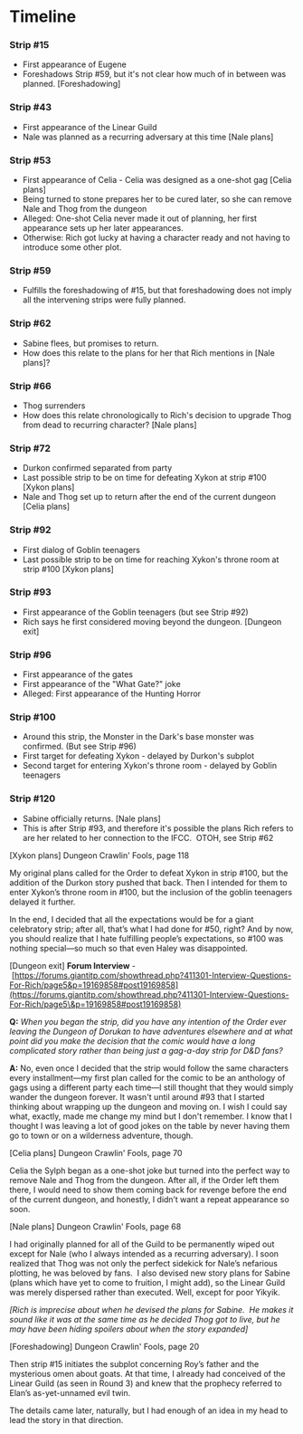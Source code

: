 # Timeline

### Strip #15

- First appearance of Eugene
- Foreshadows Strip #59, but it's not clear how much of in between was planned. [Foreshadowing]

### Strip #43

- First appearance of the Linear Guild
- Nale was planned as a recurring adversary at this time [Nale plans]

### Strip #53

- First appearance of Celia - Celia was designed as a one-shot gag [Celia plans]
- Being turned to stone prepares her to be cured later, so she can remove Nale and Thog from the dungeon
- Alleged: One-shot Celia never made it out of planning, her first appearance sets up her later appearances.
- Otherwise: Rich got lucky at having a character ready and not having to introduce some other plot.

### Strip #59

- Fulfills the foreshadowing of #15, but that foreshadowing does not imply all the intervening strips were fully planned.

### Strip #62

- Sabine flees, but promises to return.
- How does this relate to the plans for her that Rich mentions in [Nale plans]?

### Strip #66

- Thog surrenders
- How does this relate chronologically to Rich's decision to upgrade Thog from dead to recurring character? [Nale plans]

### Strip #72

- Durkon confirmed separated from party
- Last possible strip to be on time for defeating Xykon at strip #100 [Xykon plans]
- Nale and Thog set up to return after the end of the current dungeon [Celia plans]

### Strip #92

- First dialog of Goblin teenagers
- Last possible strip to be on time for reaching Xykon's throne room at strip #100 [Xykon plans]

### Strip #93

- First appearance of the Goblin teenagers (but see Strip #92)
- Rich says he first considered moving beyond the dungeon. [Dungeon exit]

### Strip #96

- First appearance of the gates
- First appearance of the "What Gate?" joke
- Alleged: First appearance of the Hunting Horror

### Strip #100

- Around this strip, the Monster in the Dark's base monster was confirmed. (But see Strip #96)
- First target for defeating Xykon - delayed by Durkon's subplot
- Second target for entering Xykon's throne room - delayed by Goblin teenagers

### Strip #120

- Sabine officially returns. [Nale plans]
- This is after Strip #93, and therefore it's possible the plans Rich refers to are her related to her connection to the IFCC.  OTOH, see Strip #62

[Xykon plans] Dungeon Crawlin' Fools, page 118

My original plans called for the Order to defeat Xykon in strip #100, but the addition of the Durkon story pushed that back. Then I intended for them to enter Xykon’s throne room in #100, but the inclusion of the goblin teenagers delayed it further.

In the end, I decided that all the expectations would be for a giant celebratory strip; after all, that’s what I had done for #50, right? And by now, you should realize that I hate fulfilling people’s expectations, so #100 was nothing special—so much so that even Haley was disappointed.

[Dungeon exit] **Forum Interview** - [https://forums.giantitp.com/showthread.php?411301-Interview-Questions-For-Rich/page5&p=19169858#post19169858](https://forums.giantitp.com/showthread.php?411301-Interview-Questions-For-Rich/page5\&p=19169858#post19169858)

**Q:** *When you began the strip, did you have any intention of the Order ever leaving the Dungeon of Dorukan to have adventures elsewhere and at what point did you make the decision that the comic would have a long complicated story rather than being just a gag-a-day strip for D&D fans?*

**A:** No, even once I decided that the strip would follow the same characters every installment—my first plan called for the comic to be an anthology of gags using a different party each time—I still thought that they would simply wander the dungeon forever. It wasn't until around #93 that I started thinking about wrapping up the dungeon and moving on. I wish I could say what, exactly, made me change my mind but I don't remember. I know that I thought I was leaving a lot of good jokes on the table by never having them go to town or on a wilderness adventure, though.

[Celia plans] Dungeon Crawlin' Fools, page 70

Celia the Sylph began as a one-shot joke but turned into the perfect way to remove Nale and Thog from the dungeon. After all, if the Order left them there, I would need to show them coming back for revenge before the end of the current dungeon, and honestly, I didn’t want a repeat appearance so soon.

[Nale plans] Dungeon Crawlin' Fools, page 68

I had originally planned for all of the Guild to be permanently wiped out except for Nale (who I always intended as a recurring adversary). I soon realized that Thog was not only the perfect sidekick for Nale’s nefarious plotting, he was beloved by fans.  I also devised new story plans for Sabine (plans which have yet to come to fruition, I might add), so the Linear Guild was merely dispersed rather than executed. Well, except for poor Yikyik.

*[Rich is imprecise about when he devised the plans for Sabine.  He makes it sound like it was at the same time as he decided Thog got to live, but he may have been hiding spoilers about when the story expanded]*

[Foreshadowing] Dungeon Crawlin' Fools, page 20

Then strip #15 initiates the subplot concerning Roy’s father and the mysterious omen about goats. At that time, I already had conceived of the Linear Guild (as seen in Round 3) and knew that the prophecy referred to Elan’s as-yet-unnamed evil twin.

The details came later, naturally, but I had enough of an idea in my head to lead the story in that direction.
